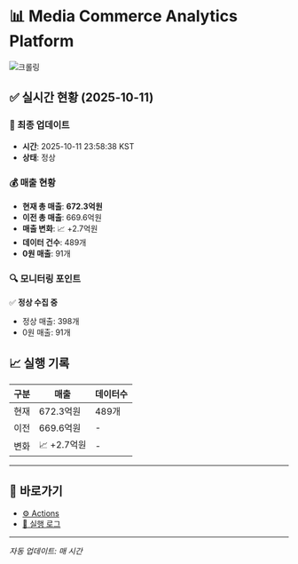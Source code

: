 # 📊 Media Commerce Analytics Platform

![크롤링](https://img.shields.io/badge/크롤링-정상-green)

## ✅ 실시간 현황 (2025-10-11)

### 📍 최종 업데이트
- **시간**: 2025-10-11 23:58:38 KST
- **상태**: 정상

### 💰 매출 현황
- **현재 총 매출**: **672.3억원**
- **이전 총 매출**: 669.6억원
- **매출 변화**: 📈 +2.7억원
- **데이터 건수**: 489개
- **0원 매출**: 91개

### 🔍 모니터링 포인트

✅ **정상 수집 중**
- 정상 매출: 398개
- 0원 매출: 91개


## 📈 실행 기록

| 구분 | 매출 | 데이터수 |
|------|------|----------|
| 현재 | 672.3억원 | 489개 |
| 이전 | 669.6억원 | - |
| 변화 | 📈 +2.7억원 | - |

---

## 🔗 바로가기

- [⚙️ Actions](../../actions)
- [📝 실행 로그](../../actions/workflows/daily_scraping.yml)

---

*자동 업데이트: 매 시간*
